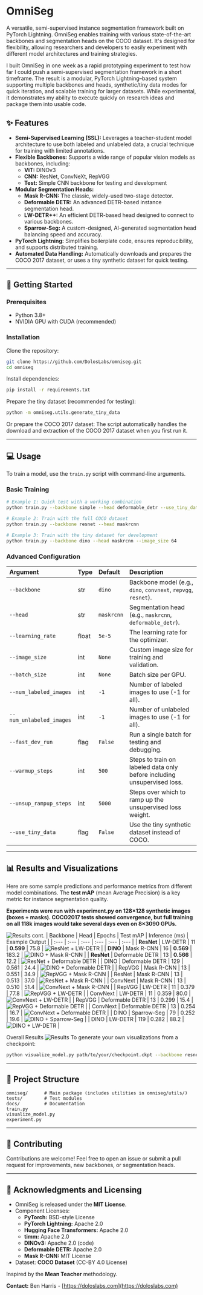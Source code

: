 # OmniSeg

A versatile, semi-supervised instance segmentation framework built on PyTorch Lightning. OmniSeg enables training with various state-of-the-art backbones and segmentation heads on the COCO dataset. It's designed for flexibility, allowing researchers and developers to easily experiment with different model architectures and training strategies.

I built OmniSeg in one week as a rapid prototyping experiment to test how far I could push a semi-supervised segmentation framework in a short timeframe. The result is a modular, PyTorch Lightning–based system supporting multiple backbones and heads, synthetic/tiny data modes for quick iteration, and scalable training for larger datasets. While experimental, it demonstrates my ability to execute quickly on research ideas and package them into usable code.

## ✨ Features

-   **Semi-Supervised Learning (SSL):** Leverages a teacher-student model architecture to use both labeled and unlabeled data, a crucial technique for training with limited annotations.
-   **Flexible Backbones:** Supports a wide range of popular vision models as backbones, including:
    -   **ViT:** DINOv3
    -   **CNN:** ResNet, ConvNeXt, RepVGG
    -   **Test:** Simple CNN backbone for testing and development
-   **Modular Segmentation Heads:**
    -   **Mask R-CNN:** The classic, widely-used two-stage detector.
    -   **Deformable DETR:** An advanced DETR-based instance segmentation head.
    -   **LW-DETR++:** An efficient DETR-based head designed to connect to various backbones.
    -   **Sparrow-Seg:** A custom-designed, AI-generated segmentation head balancing speed and accuracy.
-   **PyTorch Lightning:** Simplifies boilerplate code, ensures reproducibility, and supports distributed training.
-   **Automated Data Handling:** Automatically downloads and prepares the COCO 2017 dataset, or uses a tiny synthetic dataset for quick testing.

---

## 🚀 Getting Started

### Prerequisites

-   Python 3.8+
-   NVIDIA GPU with CUDA (recommended)

### Installation

Clone the repository:

```bash
git clone https://github.com/DolosLabs/omniseg.git
cd omniseg
````

Install dependencies:

```bash
pip install -r requirements.txt
```

Prepare the tiny dataset (recommended for testing):

```bash
python -m omniseg.utils.generate_tiny_data
```

Or prepare the COCO 2017 dataset:
The script automatically handles the download and extraction of the COCO 2017 dataset when you first run it.

-----

## 💻 Usage

To train a model, use the `train.py` script with command-line arguments.

### Basic Training

```bash
# Example 1: Quick test with a working combination
python train.py --backbone simple --head deformable_detr --use_tiny_data --fast_dev_run

# Example 2: Train with the full COCO dataset
python train.py --backbone resnet --head maskrcnn

# Example 3: Train with the tiny dataset for development
python train.py --backbone dino --head maskrcnn --image_size 64
```

### Advanced Configuration

| Argument | Type | Default | Description |
| :--- | :--- | :--- | :--- |
| `--backbone` | str | `dino` | Backbone model (e.g., `dino`, `convnext`, `repvgg`, `resnet`). |
| `--head` | str | `maskrcnn` | Segmentation head (e.g., `maskrcnn`, `deformable_detr`). |
| `--learning_rate` | float | `5e-5` | The learning rate for the optimizer. |
| `--image_size` | int | `None` | Custom image size for training and validation. |
| `--batch_size` | int | `None` | Batch size per GPU. |
| `--num_labeled_images` | int | `-1` | Number of labeled images to use (-1 for all). |
| `--num_unlabeled_images`| int | `-1` | Number of unlabeled images to use (-1 for all). |
| `--fast_dev_run` | flag | `False` | Run a single batch for testing and debugging. |
| `--warmup_steps` | int | `500` | Steps to train on labeled data only before including unsupervised loss. |
| `--unsup_rampup_steps` | int | `5000` | Steps over which to ramp up the unsupervised loss weight. |
| `--use_tiny_data` | flag | `False` | Use the tiny synthetic dataset instead of COCO. |

-----

## 📊 Results and Visualizations

Here are some sample predictions and performance metrics from different model combinations. The **test mAP** (mean Average Precision) is a key metric for instance segmentation quality.

**Experiments were run with experiment.py on 128×128 synthetic images (boxes + masks). COCO2017 tests showed convergence, but full training on all 118k images would take several days even on 8×3090 GPUs.**

 ![Results cont.](docs/images/final_mAP_barchart.png)
| Backbone | Head | Epochs | Test mAP | Inference (ms) | Example Output |
| :--- | :--- | :--- | :--- | :--- | :--- |
| **ResNet** | LW-DETR | 11 | **0.599** | 75.8 | ![ResNet + LW-DETR](docs/images/resnet_lw_detr_best-model-epoch=11-val_mAP=0.6159_75.8ms_map_0.599.png) |
| **DINO** | Mask R-CNN | 16 | **0.569** | 183.2 | ![DINO + Mask R-CNN](docs/images/dino_maskrcnn_best-model-epoch=16-val_mAP=0.5715_183.2ms_map_0.569.png) |
| **ResNet** | Deformable DETR | 13 | **0.566** | 12.2 | ![ResNet + Deformable DETR](docs/images/resnet_deformable_detr_best-model-epoch=13-val_mAP=0.5834_12.2ms_map_0.566.png) |
| DINO | Deformable DETR | 129 | 0.561 | 24.4 | ![DINO + Deformable DETR](docs/images/dino_deformable_detr_best-model-epoch=19-val_mAP=0.5647_24.4ms_map_0.561.png) |
| RepVGG | Mask R-CNN | 13 | 0.551 | 34.9 | ![RepVGG + Mask R-CNN](docs/images/repvgg_maskrcnn_best-model-epoch=13-val_mAP=0.5519_34.9ms_map_0.551.png) |
| ResNet | Mask R-CNN | 13 | 0.513 | 37.0 | ![ResNet + Mask R-CNN](docs/images/resnet_maskrcnn_best-model-epoch=12-val_mAP=0.5348_37.0ms_map_0.513.png) |
| ConvNext | Mask R-CNN | 13 | 0.510 | 51.4 | ![ConvNext + Mask R-CNN](docs/images/convnext_maskrcnn_best-model-epoch=07-val_mAP=0.5120_51.4ms_map_0.510.png) |
| RepVGG | LW-DETR | 11 | 0.379 | 77.8 | ![RepVGG + LW-DETR](docs/images/repvgg_lw_detr_best-model-epoch=08-val_mAP=0.4055_77.8ms_map_0.379.png) |
| ConvNext | LW-DETR | 11 | 0.359 | 80.0 | ![ConvNext + LW-DETR](docs/images/convnext_lw_detr_best-model-epoch=14-val_mAP=0.4441_80.0ms_map_0.359.png) |
| RepVGG | Deformable DETR | 13 | 0.299 | 15.4 | ![RepVGG + Deformable DETR](docs/images/repvgg_deformable_detr_best-model-epoch=11-val_mAP=0.3355_15.4ms_map_0.299.png) |
| ConvNext | Deformable DETR | 13 | 0.254 | 16.7 | ![ConvNext + Deformable DETR](docs/images/convnext_deformable_detr_best-model-epoch=35-val_mAP=0.3022_16.7ms_map_0.254.png) |
| DINO | Sparrow-Seg | 79 | 0.252 | 19.6 | ![DINO + Sparrow-Seg](docs/images/dino_sparrow_seg_best-model-epoch=29-val_mAP=0.2745_19.6ms_map_0.252.png) |
| DINO | LW-DETR | 119 | 0.282 | 88.2 | ![DINO + LW-DETR](docs/images/dino_lw_detr_best-model-epoch=129-val_mAP=0.2886_88.2ms_map_0.282.png) |

Overall Results
 ![Results](docs/images/dual_performance_heatmaps.png)
To generate your own visualizations from a checkpoint:

```bash
python visualize_model.py path/to/your/checkpoint.ckpt --backbone resnet
```

-----

## 🔧 Project Structure

```
omniseg/      # Main package (includes utilities in omniseg/utils/)
tests/        # Test modules
docs/         # Documentation
train.py
visualize_model.py
experiment.py
```

-----

## 🤝 Contributing

Contributions are welcome\! Feel free to open an issue or submit a pull request for improvements, new backbones, or segmentation heads.

-----

## 📝 Acknowledgments and Licensing

  - OmniSeg is released under the **MIT License**.
  - Component Licenses:
      - **PyTorch:** BSD-style License
      - **PyTorch Lightning:** Apache 2.0
      - **Hugging Face Transformers:** Apache 2.0
      - **timm:** Apache 2.0
      - **DINOv3:** Apache 2.0 (code)
      - **Deformable DETR:** Apache 2.0
      - **Mask R-CNN:** MIT License
  - Dataset: **COCO Dataset** (CC-BY 4.0 License)

Inspired by the **Mean Teacher** methodology.

**Contact:** Ben Harris - [https://doloslabs.com](https://doloslabs.com)
